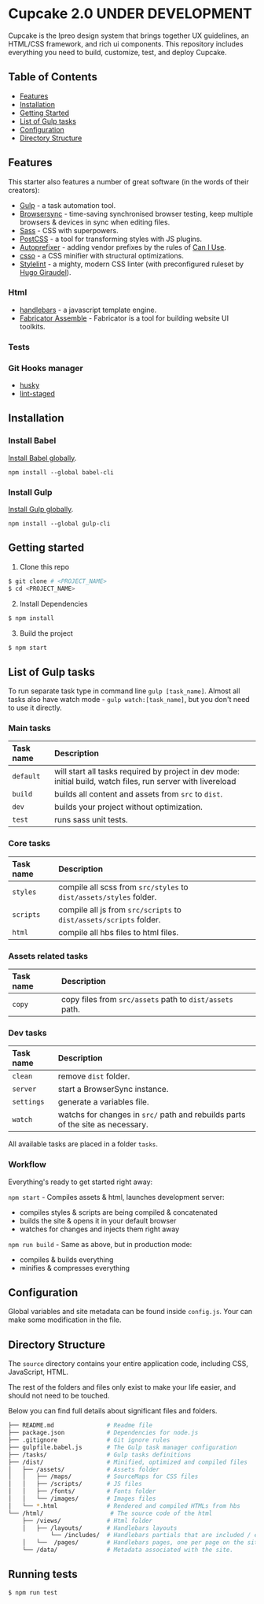 # Cupcake 2.0 UNDER DEVELOPMENT

Cupcake is the Ipreo design system that brings together UX guidelines, an HTML/CSS framework, and rich ui components. This repository includes everything you need to build, customize, test, and deploy Cupcake.

## Table of Contents

* [Features](#features)
* [Installation](#installation)
* [Getting Started](#getting-started)
* [List of Gulp tasks](#list-of-gulp-tasks)
* [Configuration](#configuration)
* [Directory Structure](#directory-structure)

## Features
This starter also features a number of great software (in the words of their creators):
- [Gulp](http://gulpjs.com/) - a task automation tool.
- [Browsersync](https://www.browsersync.io/) - time-saving synchronised browser testing, keep multiple browsers & devices in sync when editing files.
- [Sass](http://sass-lang.com/) - CSS with superpowers.
- [PostCSS](https://github.com/postcss/postcss) - a tool for transforming styles with JS plugins.
- [Autoprefixer](https://github.com/postcss/autoprefixer) - adding vendor prefixes by the rules of [Can I Use](http://caniuse.com/).
- [csso](https://github.com/css/csso) - a CSS minifier with structural optimizations.
- [Stylelint](http://stylelint.io/) - a mighty, modern CSS linter (with preconfigured ruleset by [Hugo Giraudel](https://sass-guidelin.es/)).

### Html
- [handlebars](https://github.com/wycats/handlebars.js) - a javascript template engine.
- [Fabricator Assemble](https://github.com/fbrctr/fabricator-assemble) - Fabricator is a tool for building website UI toolkits.


### Tests


### Git Hooks manager
- [husky](https://github.com/typicode/husky)
- [lint-staged](https://github.com/okonet/lint-staged)

## Installation

### Install Babel

[Install Babel globally](https://babeljs.io/docs/usage/cli/#installation).

```
npm install --global babel-cli
```

### Install Gulp
[Install Gulp globally](http://gulpjs.com/).

```
npm install --global gulp-cli
```

## Getting started

1. Clone this repo

```bash
$ git clone # <PROJECT_NAME>
$ cd <PROJECT_NAME>
```

2. Install Dependencies

```bash
$ npm install
```

3. Build the project

```bash
$ npm start
```



## List of Gulp tasks

To run separate task type in command line `gulp [task_name]`.
Almost all tasks also have watch mode - `gulp watch:[task_name]`, but you don't need to use it directly.

### Main tasks
Task name          | Description                                                      
:------------------|:----------------------------------
`default`          | will start all tasks required by project in dev mode: initial build, watch files, run server with livereload
`build`            | builds all content and assets from `src` to `dist`.
`dev`              | builds your project without optimization.
`test`             | runs sass unit tests.

### Core tasks
Task name          | Description                                                      
:------------------|:----------------------------------
`styles`           | compile all scss from `src/styles` to `dist/assets/styles` folder. 
`scripts`          | compile all js from `src/scripts` to `dist/assets/scripts` folder. 
`html`             | compile all hbs files to html files.

### Assets related tasks
Task name          | Description                                                      
:------------------|:----------------------------------
`copy`             | copy files from `src/assets` path to `dist/assets` path.

### Dev tasks
Task name          | Description                                                      
:------------------|:----------------------------------
`clean`            | remove `dist` folder.
`server`           | start a BrowserSync instance.
`settings`         | generate a variables file.
`watch`            | watchs for changes in `src/` path and rebuilds parts of the site as necessary.


All available tasks are placed in a folder `tasks`. 

### Workflow
Everything's ready to get started right away:

`npm start` - Compiles assets & html, launches development server:
- compiles styles & scripts are being compiled & concatenated
- builds the site & opens it in your default browser
- watches for changes and injects them right away

`npm run build` - Same as above, but in production mode:
- compiles & builds everything
- minifies & compresses everything

## Configuration
Global variables and site metadata can be found inside `config.js`. Your can make some modification in the file.

## Directory Structure

The `source` directory contains your entire application code, including CSS, JavaScript, HTML.

The rest of the folders and files only exist to make your life easier, and should not need to be touched.

Below you can find full details about significant files and folders.

```bash
├── README.md               # Readme file
├── package.json            # Dependencies for node.js
├── .gitignore              # Git ignore rules
├── gulpfile.babel.js       # The Gulp task manager configuration
├── /tasks/                 # Gulp tasks definitions
├── /dist/                  # Minified, optimized and compiled files
│   ├── /assets/            # Assets folder
│   │   ├── /maps/          # SourceMaps for CSS files
│   │   ├── /scripts/       # JS files
│   │   ├── /fonts/         # Fonts folder
│   │   └── /images/        # Images files
│   └── *.html              # Rendered and compiled HTMLs from hbs
└── /html/                   # The source code of the html
    ├── /views/             # Html folder
    │   ├── /layouts/       # Handlebars layouts
            └── /includes/  # Handlebars partials that are included / extended
    │   └──  /pages/        # Handlebars pages, one per page on the site
    └── /data/              # Metadata associated with the site.
```

## Running tests

```bash
$ npm run test
```
